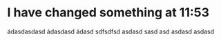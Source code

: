 # I have changed something at 11:53
ádasdasdasd
ádasdasd
ádasd
sdfsdfsd
asdasd
sasd
asd
asdasd
asdasd
